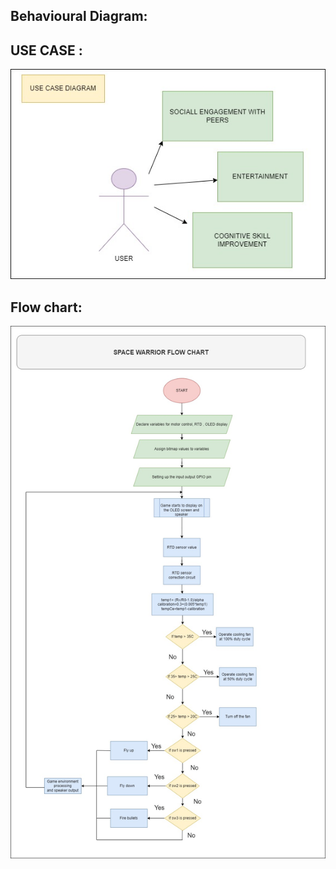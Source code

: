 ## Behavioural Diagram:

## USE CASE :
![USE CASE](https://github.com/Y-133/M2-EmbSys/blob/2d2585d59268072132e2a7b9f36f30c7274cac27/PROJECT/IMAGES/USE%20CASE.jpg)

## Flow chart:
![Flow chart](https://github.com/Y-133/M2-EmbSys/blob/9ee0953e74e758011185acbf363d3221e853b73a/PROJECT/IMAGES/flowchart_space%20_warrior.jpg)
